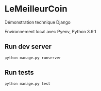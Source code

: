 # LeMeilleurCoin

Démonstration technique Django

Environnement local avec Pyenv, Python 3.9.1

## Run dev server

```
python manage.py runserver
```

## Run tests

```
python manage.py test
```

